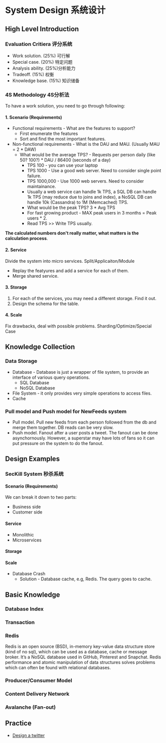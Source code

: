 # System Design 系统设计

## High Level Introduction

### Evaluation Critiera 评分系统

* Work solution. (25%) 可行解
* Special case. (20%) 特定问题
* Analysis ability. (25%)分析能力
* Tradeoff. (15%) 权衡
* Knowledge base. (15%) 知识储备

### 4S Methodology 4S分析法

To have a work solution, you need to go through following:

#### 1. Scenario (Requirements)

* Functional requirements - What are the features to support?
  * First enumerate the features
  * Sort and find the most important features.
* Non-functional requirements - What is the DAU and MAU. (Usually MAU = 2 * DAW)
  * What would be the average TPS? - Requests per person daily (like 50? 100?) * DAU / 86400 (seconds of a day)
    * TPS 100 - you can use your laptop
    * TPS 1000 - Use a good web server. Need to consider single point failure.
    * TPS 1000,000 - Use 1000 web servers. Need to consider maintainance.
    * Usually a web service can handle 1k TPS, a SQL DB can handle 1k TPS (may reduce due to joins and index), a NoSQL DB can handle 10k (Cassandra) to 1M (Memcached) TPS.
    * What would be the peak TPS? 3 * Avg TPS
    * For fast growing product - MAX peak users in 3 months = Peak users * 2. 
    * Read TPS >> Write TPS usually.

**The calculated numbers don't really matter, what matters is the calculation process**.

#### 2. Service
Divide the system into micro services. Split/Applicaiton/Module
* Replay the featyures and add a service for each of them.
* Merge shared service.

#### 3. Storage
1. For each of the services, you may need a different storage. Find it out.
2. Design the schema for the table.

#### 4. Scale
Fix drawbacks, deal with possible problems. Sharding/Optimize/Special Case

## Knowledge Collection
### Data Storage
* Database - Database is just a wrapper of file system, to provide an interface of various query operations. 
  * SQL Database
  * NoSQL Database
* File System - it only provides very simple operations to access files.
* Cache
### Pull model and Push model for NewFeeds system
* Pull model. Pull new feeds from each person followed from the db and merge them together. DB reads can be very slow.
* Push model. Fanout after a user posts a tweet. The fanout can be done asynchornously. However, a superstar may have lots of fans so it can put pressure on the system to do the fanout.


## Design Examples

### SecKill System 秒杀系统
#### Scenario (Requirements)
We can break it down to two parts:
* Business side
* Customer side
#### Service
* Monolithic
* Microservices
#### Storage
#### Scale
* Database Crash
  * Solution - Database cache, e.g, Redis. The query goes to cache. 


## Basic Knowledge
### Database Index
### Transaction
### Redis 
Redis is an open source (BSD), in-memory key-value data structure store (kind of no sql), which can be used as a database, cache or message broker. It’s a NoSQL database used in GitHub, Pinterest and Snapchat. Redis performance and atomic manipulation of data structures solves problems which can often be found with relational databases.
### Producer/Consumer Model
### Content Delivery Network
### Avalanche (Fan-out)

## Practice
* [Design a twitter](https://github.com/dengkliu/system-design/blob/main/DesignTwitter.java)
